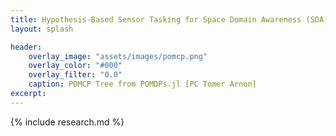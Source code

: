 ```yaml
---
title: Hypothesis-Based Sensor Tasking for Space Domain Awareness (SDA)
layout: splash

header:
    overlay_image: "assets/images/pomcp.png"
    overlay_color: "#000"
    overlay_filter: "0.0"
    caption: POMCP Tree from POMDPs.jl [PC Tomer Arnon]
excerpt: 
---
```



{% include research.md %}
